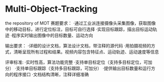 # Multi-Object-Tracking
 the repository of MOT
赛题要求：
·通过工业派连接摄像头采集图像，获取图像中的移动目标，进行定位标注，目标可自行选择
·实现目标跟踪，描出目标运动轨迹
·程序实时输出图像中的目标数量、运动方向

输出要求：
·详细的设计文档，算法设计文档，带注释的源代码
·用拍摄视频的方式，清晰呈现所有过程和结果。视频内容包含特征点、运动轨迹、运动速度等信息
 
评审标准:
·实时性高，算法功能完整
·支持单目标定位（支持多目标定位，可加分）
·支持单目标跟踪（支持多目标跟踪，可加分）
·提供输出目标数量和运行方向的程序接口
·文档结构清晰，注释详细准确
